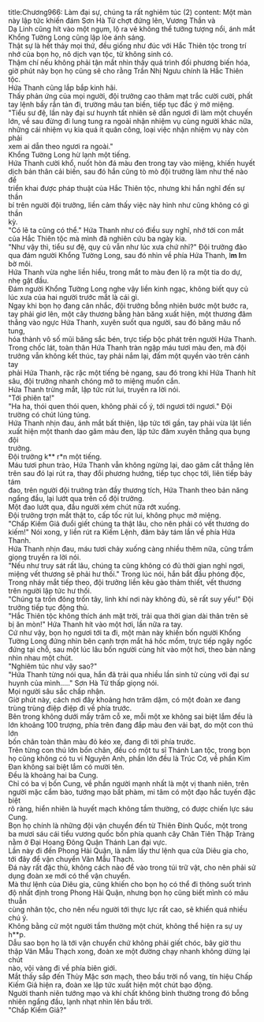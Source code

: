 title:Chương966: Làm đại sự, chúng ta rất nghiêm túc (2)
content:
Một màn này lập tức khiến đám Sơn Hà Tử chợt đứng lên, Vương Thần và<br>Dạ Linh cũng hít vào một ngụm, lộ ra vẻ không thể tưởng tượng nổi, ánh mắt<br>Khổng Tường Long cũng lập lòe ánh sáng.<br>Thật sự là hết thảy mọi thứ, đều giống như đúc với Hắc Thiên tộc trong trí<br>nhớ của bọn họ, nô dịch vạn tộc, từ không sinh có.<br>Thậm chí nếu không phải tận mắt nhìn thấy quá trình đối phương biến hóa,<br>giờ phút này bọn họ cũng sẽ cho rằng Trần Nhị Ngưu chính là Hắc Thiên tộc.<br>Hứa Thanh cũng lắp bắp kinh hãi.<br>Thấy phản ứng của mọi người, đội trưởng cao thâm mạt trắc cười cười, phất<br>tay lệnh bầy rắn tản đi, trường mâu tan biến, tiếp tục đắc ý mở miệng.<br>"Tiểu sư đệ, lần này đại sư huynh tất nhiên sẽ dẫn ngươi đi làm một chuyến<br>lớn, về sau đừng đi lung tung ra ngoài nhận nhiệm vụ cùng người khác nữa,<br>những cái nhiệm vụ kia quá ít quân công, loại việc nhận nhiệm vụ này còn phải<br>xem ai dẫn theo ngươi ra ngoài."<br>Khổng Tường Long hừ lạnh một tiếng.<br>Hứa Thanh cười khổ, nuốt hòn đá màu đen trong tay vào miệng, khiến huyết<br>dịch bản thân cải biến, sau đó hắn cũng tò mò đội trưởng làm như thế nào để<br>triển khai được pháp thuật của Hắc Thiên tộc, nhưng khi hắn nghĩ đến sự thần<br>bí trên người đội trưởng, liền cảm thấy việc này hình như cũng không có gì thần<br>kỳ.<br>"Có lẽ ta cũng có thể." Hứa Thanh như có điều suy nghĩ, nhớ tới con mắt<br>của Hắc Thiên tộc mà mình đã nghiên cứu ba ngày kia.<br>"Như vậy thì, tiểu sư đệ, quy củ vẫn như lúc xưa chứ nhỉ?" Đội trưởng đảo<br>qua đám người Khổng Tường Long, sau đó nhìn về phía Hứa Thanh, l**m l**m<br>bờ môi.<br>Hứa Thanh vừa nghe liền hiểu, trong mắt to màu đen lộ ra một tia do dự,<br>nhẹ gật đầu.<br>Đám người Khổng Tường Long nghe vậy liền kinh ngạc, không biết quy củ<br>lúc xưa của hai người trước mắt là cái gì.<br>Ngay khi bọn họ đang cân nhắc, đội trưởng bỗng nhiên bước một bước ra,<br>tay phải giơ lên, một cây thương bằng hàn băng xuất hiện, một thương đâm<br>thẳng vào ngực Hứa Thanh, xuyên suốt qua người, sau đó băng mâu nổ tung,<br>hóa thành vô số mũi băng sắc bén, trực tiếp bộc phát trên người Hứa Thanh.<br>Trong chốc lát, toàn thân Hứa Thanh tràn ngập máu tươi màu đen, mà đội<br>trưởng vẫn không kết thúc, tay phải nắm lại, đấm một quyền vào trên cánh tay<br>phải Hứa Thanh, rặc rặc một tiếng bẻ ngang, sau đó trong khi Hứa Thanh hít<br>sâu, đội trưởng nhanh chóng mở to miệng muốn cắn.<br>Hứa Thanh trừng mắt, lập tức rút lui, truyền ra lời nói.<br>"Tới phiên ta!"<br>"Ha ha, thói quen thói quen, không phải cố ý, tới ngươi tới ngươi." Đội<br>trường có chút lúng túng.<br>Hứa Thanh nhịn đau, ánh mắt bất thiện, lập tức tới gần, tay phải vừa lật liền<br>xuất hiện một thanh dao găm màu đen, lập tức đâm xuyên thẳng qua bụng đội<br>trưởng.<br>Đội trưởng k** r*n một tiếng.<br>Máu tươi phun trào, Hứa Thanh vẫn không ngừng lại, dao găm cắt thẳng lên<br>trên sau đó lại rút ra, thay đổi phương hướng, tiếp tục chọc tới, liên tiếp bảy tám<br>đao, trên người đội trưởng tràn đầy thương tích, Hứa Thanh theo bản năng<br>ngẩng đầu, lại lướt qua trên cổ đội trưởng.<br>Một đao lướt qua, đầu người xém chút nữa rớt xuống.<br>Đội trưởng trợn mắt thật to, cấp tốc rút lui, không phục mở miệng.<br>"Chấp Kiếm Giả đuổi giết chúng ta thật lâu, cho nên phải có vết thương do<br>kiếm!" Nói xong, y liền rút ra Kiếm Lệnh, đâm bảy tám lần về phía Hứa Thanh.<br>Hứa Thanh nhịn đau, máu tươi chảy xuống càng nhiều thêm nữa, cũng trầm<br>giọng truyền ra lời nói.<br>"Nếu như truy sát rất lâu, chúng ta cũng không có đủ thời gian nghỉ ngơi,<br>miệng vết thương sẽ phải hư thối." Trong lúc nói, hắn bắt đầu phóng độc,<br>Trong nháy mắt tiếp theo, đội trưởng liền kêu gào thảm thiết, vết thương<br>trên người lập tức hư thối.<br>"Chúng ta trốn đông trốn tây, linh khí nơi này không đủ, sẽ rất suy yếu!" Đội<br>trưởng tiếp tục động thủ.<br>"Hắc Thiên tộc không thích ánh mặt trời, trải qua thời gian dài thân trên sẽ<br>bị ăn mòn!" Hứa Thanh hít vào một hơi, lần nữa ra tay.<br>Cứ như vậy, bọn họ ngươi tới ta đi, một màn này khiến bốn người Khổng<br>Tường Long đứng nhìn bên cạnh trợn mắt há hốc mồm, trực tiếp ngây ngốc<br>đứng tại chỗ, sau một lúc lâu bốn người cùng hít vào một hơi, theo bản năng<br>nhìn nhau một chút.<br>"Nghiêm túc như vậy sao?"<br>"Hứa Thanh từng nói qua, hắn đã trải qua nhiều lần sinh tử cùng với đại sư<br>huynh của mình....." Sơn Hà Tử thấp giọng nói.<br>Mọi người sâu sắc chấp nhận.<br>Giờ phút này, cách nơi đây khoảng hơn trăm dặm, có một đoàn xe đang<br>trùng trùng điệp điệp đi về phía trước.<br>Bên trong không dưới mấy trăm cỗ xe, mỗi một xe không sai biệt lắm đều là<br>lớn khoảng 100 trượng, phía trên đang đắp màu đen vải bạt, do một con thú lớn<br>bốn chân toàn thân màu đỏ kéo xe, đang đi tới phía trước.<br>Trên từng con thú lớn bốn chân, đều có một tu sĩ Thánh Lan tộc, trong bọn<br>họ cũng không có tu vi Nguyên Anh, phần lớn đều là Trúc Cơ, về phần Kim<br>Đan không sai biệt lắm có mười tên.<br>Đều là khoảng hai ba Cung.<br>Chỉ có ba vị bốn Cung, về phần người mạnh nhất là một vị thanh niên, trên<br>người mặc cẩm bào, tướng mạo bất phàm, mi tâm có một đạo hắc tuyến đặc biệt<br>rõ ràng, hiển nhiên là huyết mạch không tầm thường, có được chiến lực sáu<br>Cung.<br>Bọn họ chính là những đội vận chuyển đến từ Thiên Đính Quốc, một trong<br>ba mươi sáu cái tiểu vương quốc bốn phía quanh cây Chân Tiên Thập Tràng<br>nằm ở Đại Hoang Đông Quận Thánh Lan đại vực.<br>Lần này đi đến Phong Hải Quận, là nắm lấy thư lệnh qua cửa Diêu gia cho,<br>tới đây để vận chuyển Vân Mẫu Thạch.<br>Đá này rất đặc thù, không cách nào để vào trong túi trữ vật, cho nên phải sử<br>dụng đoàn xe mới có thể vận chuyển.<br>Mà thư lệnh của Diêu gia, cũng khiến cho bọn họ có thể đi thông suốt trình<br>độ nhất định trong Phong Hải Quận, nhưng bọn họ cũng biết mình có mâu thuẫn<br>cùng nhân tộc, cho nên nếu người tới thực lực rất cao, sẽ khiến quá nhiều chú ý.<br>Không bằng cử một người tầm thường một chút, không thể hiện ra sự uy<br>h**p.<br>Dẫu sao bọn họ là tới vận chuyển chứ không phải giết chóc, bây giờ thu<br>thập Vân Mẫu Thạch xong, đoàn xe một đường chạy nhanh không dừng lại chút<br>nào, vội vàng đi về phía biên giới.<br>Mắt thấy sắp đến Thủy Mặc sơn mạch, theo bầu trời nổ vang, tín hiệu Chấp<br>Kiếm Giả hiện ra, đoàn xe lập tức xuất hiện một chút bạo động.<br>Người thanh niên tướng mạo và khí chất không bình thường trong đó bỗng<br>nhiên ngẩng đầu, lạnh nhạt nhìn lên bầu trời.<br>"Chấp Kiếm Giả?"